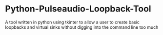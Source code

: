 # Python-Pulseaudio-Loopback-Tool
A tool written in python using tkinter to allow a user to create basic loopbacks and virtual sinks without digging into the command line too much
